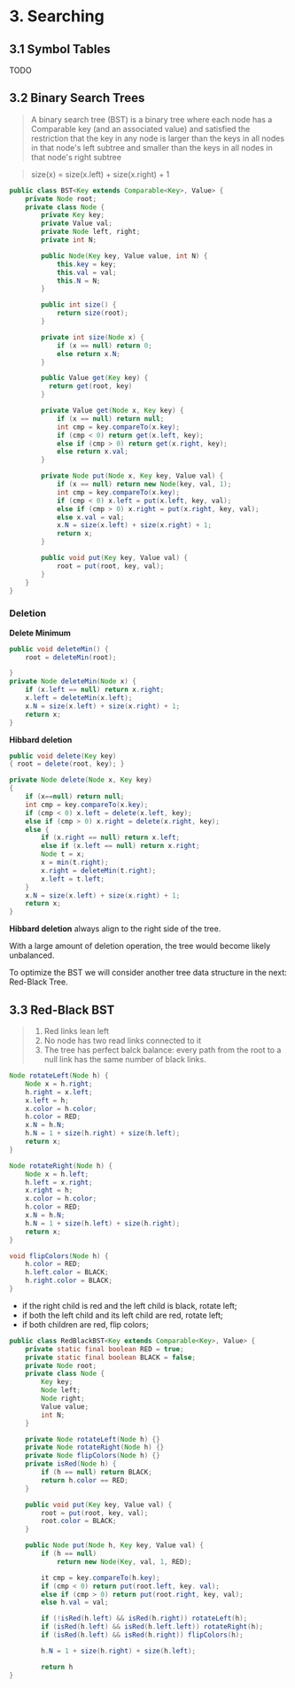 # 3. Searching


## 3.1 Symbol Tables

TODO

## 3.2 Binary Search Trees

> A binary search tree (BST) is a binary tree where each node has a Comparable key (and an associated value) and satisfied the restriction that the key in any node is larger than the keys in all nodes in that node's left subtree and smaller than the keys in all nodes in that node's right subtree

> size(x) = size(x.left) + size(x.right) + 1

```java
public class BST<Key extends Comparable<Key>, Value> {
    private Node root;
    private class Node {
        private Key key;
        private Value val;
        private Node left, right;
        private int N;

        public Node(Key key, Value value, int N) {
            this.key = key;
            this.val = val;
            this.N = N;
        }

        public int size() {
            return size(root);
        }

        private int size(Node x) {
            if (x == null) return 0;
            else return x.N;
        }

        public Value get(Key key) {
          return get(root, key)
        }

        private Value get(Node x, Key key) {
            if (x == null) return null;
            int cmp = key.compareTo(x.key);
            if (cmp < 0) return get(x.left, key);
            else if (cmp > 0) return get(x.right, key);
            else return x.val;
        }

        private Node put(Node x, Key key, Value val) {
            if (x == null) return new Node(key, val, 1);
            int cmp = key.compareTo(x.key);
            if (cmp < 0) x.left = put(x.left, key, val);
            else if (cmp > 0) x.right = put(x.right, key, val);
            else x.val = val;
            x.N = size(x.left) + size(x.right) + 1;
            return x;
        }

        public void put(Key key, Value val) {
            root = put(root, key, val);
        }
    }
}
```

### Deletion

**Delete Minimum**

```java
public void deleteMin() {
    root = deleteMin(root);

}
private Node deleteMin(Node x) {
    if (x.left == null) return x.right;
    x.left = deleteMin(x.left);
    x.N = size(x.left) + size(x.right) + 1;
    return x;
}
```

**Hibbard deletion**

```java
public void delete(Key key)
{ root = delete(root, key); }

private Node delete(Node x, Key key)
{
    if (x==null) return null;
    int cmp = key.compareTo(x.key);
    if (cmp < 0) x.left = delete(x.left, key);
    else if (cmp > 0) x.right = delete(x.right, key);
    else {
        if (x.right == null) return x.left;
        else if (x.left == null) return x.right;
        Node t = x;
        x = min(t.right);
        x.right = deleteMin(t.right);
        x.left = t.left;
    }
    x.N = size(x.left) + size(x.right) + 1;
    return x;
}
```

**Hibbard deletion** always align to the right side of the tree.

With a large amount of deletion operation, the tree would become likely unbalanced.

To optimize the BST we will consider another tree data structure in the next: Red-Black Tree.

## 3.3 Red-Black BST

> 1.  Red links lean left
> 2.  No node has two read links connected to it
> 3.  The tree has perfect balck balance: every path from the root to a null link has the same number of black links.

```java
Node rotateLeft(Node h) {
    Node x = h.right;
    h.right = x.left;
    x.left = h;
    x.color = h.color;
    h.color = RED;
    x.N = h.N;
    h.N = 1 + size(h.right) + size(h.left);
    return x;
}
```

```java
Node rotateRight(Node h) {
    Node x = h.left;
    h.left = x.right;
    x.right = h;
    x.color = h.color;
    h.color = RED;
    x.N = h.N;
    h.N = 1 + size(h.left) + size(h.right);
    return x;
}
```

```java
void flipColors(Node h) {
    h.color = RED;
    h.left.color = BLACK;
    h.right.color = BLACK;
}
```

-   if the right child is red and the left child is black, rotate left;
-   if both the left child and its left child are red, rotate left;
-   if both children are red, flip colors;

```java
public class RedBlackBST<Key extends Comparable<Key>, Value> {
    private static final boolean RED = true;
    private static final boolean BLACK = false;
    private Node root;
    private class Node {
        Key key;
        Node left;
        Node right;
        Value value;
        int N;
    }

    private Node rotateLeft(Node h) {}
    private Node rotateRight(Node h) {}
    private Node flipColors(Node h) {}
    private isRed(Node h) {
        if (h == null) return BLACK;
        return h.color == RED;
    }

    public void put(Key key, Value val) {
        root = put(root, key, val);
        root.color = BLACK;
    }

    public Node put(Node h, Key key, Value val) {
        if (h == null)
            return new Node(Key, val, 1, RED);

        it cmp = key.compareTo(h.key);
        if (cmp < 0) return put(root.left, key. val);
        else if (cmp > 0) return put(root.right, key, val);
        else h.val = val;

        if (!isRed(h.left) && isRed(h.right)) rotateLeft(h);
        if (isRed(h.left) && isRed(h.left.left)) rotateRight(h);
        if (isRed(h.left) && isRed(h.right)) flipColors(h);

        h.N = 1 + size(h.right) + size(h.left);

        return h
}
```
